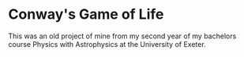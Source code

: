 # Conway's Game of Life

This was an old project of mine from my second year of my bachelors course Physics with Astrophysics at the University of Exeter.

